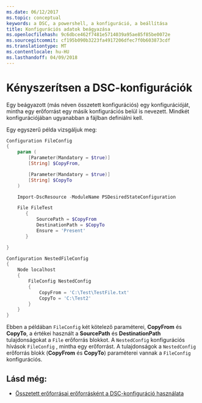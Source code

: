 ```yaml
---
ms.date: 06/12/2017
ms.topic: conceptual
keywords: a DSC, a powershell, a konfiguráció, a beállítása
title: Konfigurációs adatok beágyazása
ms.openlocfilehash: 9c6dbce462f7481e5714039a95ae85f85be0072e
ms.sourcegitcommit: cf195b090b3223fa4917206dfec7f0b603873cdf
ms.translationtype: MT
ms.contentlocale: hu-HU
ms.lasthandoff: 04/09/2018
---
```

# <a name="nesting-dsc-configurations"></a>Kényszerítsen a DSC-konfigurációk

Egy beágyazott (más néven összetett konfigurációs) egy konfigurációját, mintha egy erőforrást egy másik konfigurációs belül is nevezett.
Mindkét konfigurációjában ugyanabban a fájlban definiálni kell.

Egy egyszerű példa vizsgáljuk meg:

```powershell
Configuration FileConfig
{
    param (
        [Parameter(Mandatory = $true)]
        [String] $CopyFrom,

        [Parameter(Mandatory = $true)]
        [String] $CopyTo
    )

    Import-DscResource -ModuleName PSDesiredStateConfiguration

    File FileTest
       {
           SourcePath = $CopyFrom
           DestinationPath = $CopyTo
           Ensure = 'Present'
       }

}

Configuration NestedFileConfig
{
    Node localhost
    {
        FileConfig NestedConfig
        {
            CopyFrom = 'C:\Test\TestFile.txt'
            CopyTo = 'C:\Test2'
        }
    }
}
```

Ebben a példában `FileConfig` két kötelező paraméterei, **CopyFrom** és **CopyTo**, a értékei használt a **SourcePath** és  **DestinationPath** tulajdonságokat a `File` erőforrás blokkot.
A `NestedConfig` konfigurációs hívások `FileConfig` , mintha egy erőforrást.
A tulajdonságok a `NestedConfig` erőforrás blokk (**CopyFrom** és **CopyTo**) paraméterei vannak a `FileConfig` konfigurációs.

## <a name="see-also"></a>Lásd még:

- [Összetett erőforrásai erőforrásként a DSC-konfiguráció használata](authoringResourceComposite.md)